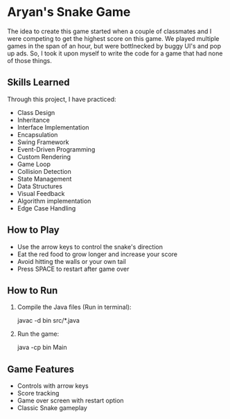 # Aryan's Snake Game

The idea to create this game started when a couple of classmates and I were competing to get the highest 
score on this game. We played multiple games in the span of an hour, but were bottlnecked by buggy UI's and 
pop up ads. So, I took it upon myself to write the code for a game that had none of those things. 

## Skills Learned

Through this project, I have practiced: 

- Class Design
- Inheritance
- Interface Implementation
- Encapsulation
- Swing Framework
- Event-Driven Programming
- Custom Rendering
- Game Loop
- Collision Detection
- State Management
- Data Structures
- Visual Feedback
- Algorithm implementation
- Edge Case Handling

## How to Play

- Use the arrow keys to control the snake's direction
- Eat the red food to grow longer and increase your score
- Avoid hitting the walls or your own tail
- Press SPACE to restart after game over

## How to Run

1. Compile the Java files (Run in terminal):
   
   javac -d bin src/*.java

2. Run the game:
   
   java -cp bin Main


## Game Features

- Controls with arrow keys
- Score tracking
- Game over screen with restart option
- Classic Snake gameplay
